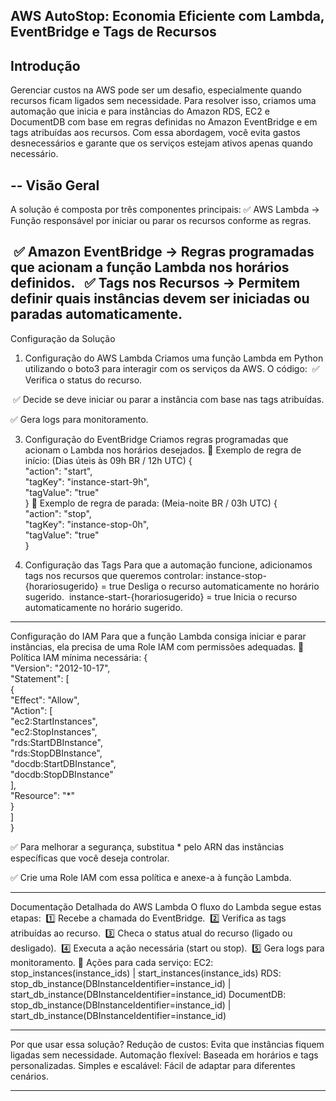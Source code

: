 AWS AutoStop: Economia Eficiente com Lambda, EventBridge e Tags de Recursos
--
Introdução
--
Gerenciar custos na AWS pode ser um desafio, especialmente quando recursos ficam ligados sem necessidade. Para resolver isso, criamos uma automação que inicia e para instâncias do Amazon RDS, EC2 e DocumentDB com base em regras definidas no Amazon EventBridge e em tags atribuídas aos recursos. Com essa abordagem, você evita gastos desnecessários e garante que os serviços estejam ativos apenas quando necessário.

--
Visão Geral
--
A solução é composta por três componentes principais:
 ✅ AWS Lambda → Função responsável por iniciar ou parar os recursos conforme as regras.
 
 ✅ Amazon EventBridge → Regras programadas que acionam a função Lambda nos horários definidos.
 
 ✅ Tags nos Recursos → Permitem definir quais instâncias devem ser iniciadas ou paradas automaticamente.
---
Configuração da Solução
1. Configuração do AWS Lambda
Criamos uma função Lambda em Python utilizando o boto3 para interagir com os serviços da AWS.
O código:
 ✅ Verifica o status do recurso.

 ✅ Decide se deve iniciar ou parar a instância com base nas tags atribuídas.

 ✅ Gera logs para monitoramento.


3. Configuração do EventBridge
Criamos regras programadas que acionam o Lambda nos horários desejados.
📌 Exemplo de regra de início: (Dias úteis às 09h BR / 12h UTC)
{  
  "action": "start",  
  "tagKey": "instance-start-9h",  
  "tagValue": "true"  
}
📌 Exemplo de regra de parada: (Meia-noite BR / 03h UTC)
{  
  "action": "stop",  
  "tagKey": "instance-stop-0h",  
  "tagValue": "true"  
}



4. Configuração das Tags
Para que a automação funcione, adicionamos tags nos recursos que queremos controlar:
instance-stop-{horariosugerido} = true Desliga o recurso automaticamente no horário sugerido. 
instance-start-{horariosugerido} = true Inicia o recurso automaticamente no horário sugerido.

---

Configuração do IAM
Para que a função Lambda consiga iniciar e parar instâncias, ela precisa de uma Role IAM com permissões adequadas.
📌 Política IAM mínima necessária:
{  
  "Version": "2012-10-17",  
  "Statement": [  
    {  
      "Effect": "Allow",  
      "Action": [  
        "ec2:StartInstances",  
        "ec2:StopInstances",  
        "rds:StartDBInstance",  
        "rds:StopDBInstance",  
        "docdb:StartDBInstance",  
        "docdb:StopDBInstance"  
      ],  
      "Resource": "*"  
    }  
  ]  
}


✅ Para melhorar a segurança, substitua * pelo ARN das instâncias específicas que você deseja controlar.

✅ Crie uma Role IAM com essa política e anexe-a à função Lambda.

---

Documentação Detalhada do AWS Lambda
O fluxo do Lambda segue estas etapas:
 1️⃣ Recebe a chamada do EventBridge.
 2️⃣ Verifica as tags atribuídas ao recurso.
 3️⃣ Checa o status atual do recurso (ligado ou desligado).
 4️⃣ Executa a ação necessária (start ou stop).
 5️⃣ Gera logs para monitoramento.
📌 Ações para cada serviço:
EC2: stop_instances(instance_ids) | start_instances(instance_ids)
RDS: stop_db_instance(DBInstanceIdentifier=instance_id) | start_db_instance(DBInstanceIdentifier=instance_id)
DocumentDB: stop_db_instance(DBInstanceIdentifier=instance_id) | start_db_instance(DBInstanceIdentifier=instance_id)

---

Por que usar essa solução?
Redução de custos: Evita que instâncias fiquem ligadas sem necessidade.
Automação flexível: Baseada em horários e tags personalizadas.
Simples e escalável: Fácil de adaptar para diferentes cenários.

---
